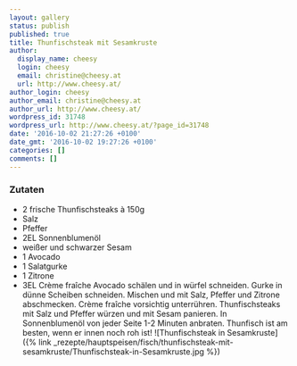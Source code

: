 ```yaml
---
layout: gallery
status: publish
published: true
title: Thunfischsteak mit Sesamkruste
author:
  display_name: cheesy
  login: cheesy
  email: christine@cheesy.at
  url: http://www.cheesy.at/
author_login: cheesy
author_email: christine@cheesy.at
author_url: http://www.cheesy.at/
wordpress_id: 31748
wordpress_url: http://www.cheesy.at/?page_id=31748
date: '2016-10-02 21:27:26 +0100'
date_gmt: '2016-10-02 19:27:26 +0100'
categories: []
comments: []
---
```

### Zutaten
* 2 frische Thunfischsteaks à 150g
* Salz
* Pfeffer
* 2EL Sonnenblumenöl
* weißer und schwarzer Sesam
* 1 Avocado
* 1 Salatgurke
* 1 Zitrone
* 3EL Crème fraîche
Avocado schälen und in würfel schneiden. Gurke in dünne Scheiben schneiden. Mischen und mit Salz, Pfeffer und Zitrone abschmecken. Crème fraîche vorsichtig unterrühren. Thunfischsteaks mit Salz und Pfeffer würzen und mit Sesam panieren. In Sonnenblumenöl von jeder Seite 1-2 Minuten anbraten. Thunfisch ist am besten, wenn er innen noch roh ist!
![Thunfischsteak in Sesamkruste]({% link _rezepte/hauptspeisen/fisch/thunfischsteak-mit-sesamkruste/Thunfischsteak-in-Sesamkruste.jpg %})
